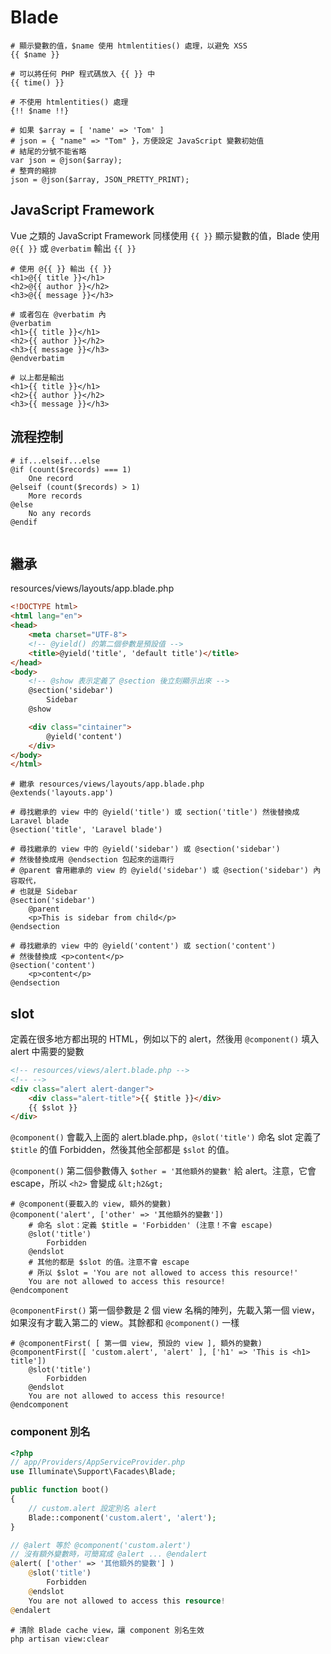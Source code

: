 # Blade

``` blade
# 顯示變數的值，$name 使用 htmlentities() 處理，以避免 XSS
{{ $name }}

# 可以將任何 PHP 程式碼放入 {{ }} 中
{{ time() }}

# 不使用 htmlentities() 處理
{!! $name !!}

# 如果 $array = [ 'name' => 'Tom' ]
# json = { "name" => "Tom" }，方便設定 JavaScript 變數初始值
# 結尾的分號不能省略
var json = @json($array);
# 整齊的縮排
json = @json($array, JSON_PRETTY_PRINT);
```

## JavaScript Framework

Vue 之類的 JavaScript Framework 同樣使用 `{{ }}`  顯示變數的值，Blade 使用 `@{{ }}` 或 `@verbatim` 輸出 `{{ }}`

``` blade
# 使用 @{{ }} 輸出 {{ }}
<h1>@{{ title }}</h1>
<h2>@{{ author }}</h2>
<h3>@{{ message }}</h3>

# 或者包在 @verbatim 內
@verbatim
<h1>{{ title }}</h1>
<h2>{{ author }}</h2>
<h3>{{ message }}</h3>
@endverbatim

# 以上都是輸出
<h1>{{ title }}</h1>
<h2>{{ author }}</h2>
<h3>{{ message }}</h3>
```

## 流程控制

``` blade
# if...elseif...else
@if (count($records) === 1)
    One record
@elseif (count($records) > 1)
    More records
@else
    No any records
@endif


```

## 繼承

resources/views/layouts/app.blade.php

``` html
<!DOCTYPE html>
<html lang="en">
<head>
    <meta charset="UTF-8">
    <!-- @yield() 的第二個參數是預設值 -->
    <title>@yield('title', 'default title')</title>
</head>
<body>
    <!-- @show 表示定義了 @section 後立刻顯示出來 -->
    @section('sidebar')
        Sidebar
    @show

    <div class="cintainer">
        @yield('content')
    </div>
</body>
</html>
```

``` blade
# 繼承 resources/views/layouts/app.blade.php
@extends('layouts.app')

# 尋找繼承的 view 中的 @yield('title') 或 section('title') 然後替換成 Laravel blade
@section('title', 'Laravel blade')

# 尋找繼承的 view 中的 @yield('sidebar') 或 @section('sidebar')
# 然後替換成用 @endsection 包起來的這兩行
# @parent 會用繼承的 view 的 @yield('sidebar') 或 @section('sidebar') 內容取代，
# 也就是 Sidebar
@section('sidebar')
    @parent
    <p>This is sidebar from child</p>
@endsection

# 尋找繼承的 view 中的 @yield('content') 或 section('content')
# 然後替換成 <p>content</p>
@section('content')
    <p>content</p>
@endsection
```

## slot

定義在很多地方都出現的 HTML，例如以下的 alert，然後用 `@component()` 填入 alert 中需要的變數

``` html
<!-- resources/views/alert.blade.php -->
<!-- -->
<div class="alert alert-danger">
    <div class="alert-title">{{ $title }}</div>
    {{ $slot }}
</div>
```

`@component()` 會載入上面的 alert.blade.php，`@slot('title')` 命名 slot 定義了 `$title` 的值 Forbidden，然後其他全部都是 `$slot` 的值。

`@component()` 第二個參數傳入 `$other = '其他額外的變數'` 給 alert。注意，它會 escape，所以 `<h2>` 會變成 `&lt;h2&gt;`

``` blade
# @component(要載入的 view, 額外的變數)
@component('alert', ['other' => '其他額外的變數'])
    # 命名 slot：定義 $title = 'Forbidden' (注意！不會 escape)
    @slot('title')
        Forbidden
    @endslot
    # 其他的都是 $slot 的值。注意不會 escape
    # 所以 $slot = 'You are not allowed to access this resource!'
    You are not allowed to access this resource!
@endcomponent
```

`@componentFirst()` 第一個參數是 2 個 view 名稱的陣列，先載入第一個 view，如果沒有才載入第二的 view。其餘都和 `@component()` 一樣

``` blade
# @componentFirst( [ 第一個 view, 預設的 view ], 額外的變數)
@componentFirst([ 'custom.alert', 'alert' ], ['h1' => 'This is <h1> title'])
    @slot('title')
        Forbidden
    @endslot
    You are not allowed to access this resource!
@endcomponent
```

### component 別名

``` php
<?php
// app/Providers/AppServiceProvider.php
use Illuminate\Support\Facades\Blade;

public function boot()
{
    // custom.alert 設定別名 alert
    Blade::component('custom.alert', 'alert');
}

// @alert 等於 @component('custom.alert')
// 沒有額外變數時，可簡寫成 @alert ... @endalert
@alert( ['other' => '其他額外的變數'] )
    @slot('title')
        Forbidden
    @endslot
    You are not allowed to access this resource!
@endalert
```

``` blade
# 清除 Blade cache view，讓 component 別名生效
php artisan view:clear
```